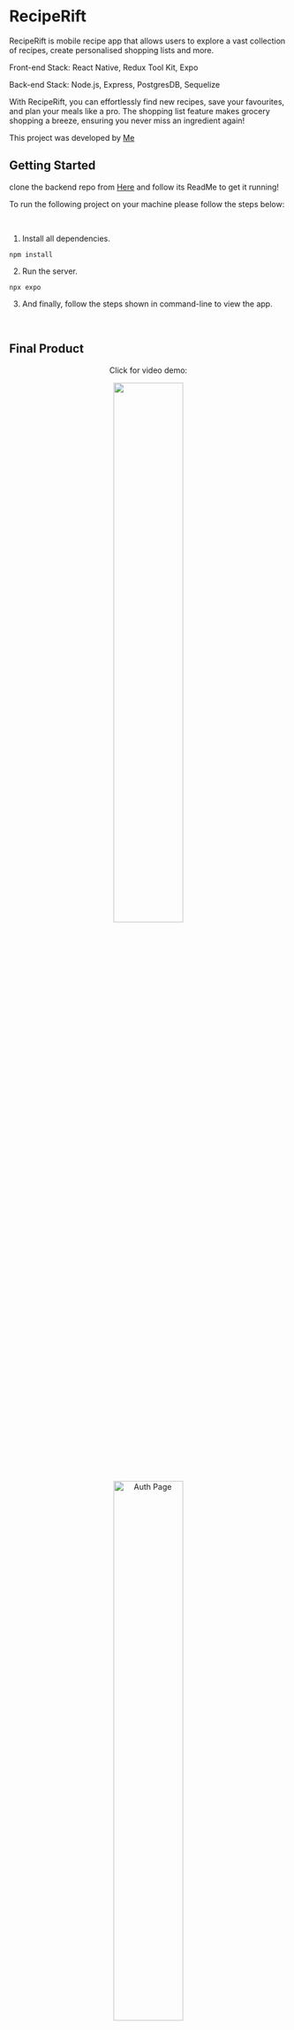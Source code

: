 # RecipeRift

RecipeRift is mobile recipe app that allows users to explore a vast collection of recipes, create personalised shopping lists and more.

Front-end Stack: React Native, Redux Tool Kit, Expo

Back-end Stack: Node.js, Express, PostgresDB, Sequelize

With RecipeRift, you can effortlessly find new recipes, save your favourites, and plan your meals like a pro. The shopping list feature makes grocery shopping a breeze, ensuring you never miss an ingredient again!

This project was developed by [Me](https://github.com/Moneeroz)
<br>

## Getting Started

clone the backend repo from [Here](https://github.com/moneeroz/RecipeRift-nitro-server) and follow its ReadMe to get it running!

To run the following project on your machine please follow the steps below:

<br>

1. Install all dependencies.

```
npm install
```

2. Run the server.

```
npx expo
```

3. And finally, follow the steps shown in command-line to view the app.

<br>

## Final Product

<div align="center">
<p>Click for video demo:</p>
</div>

<div align="center">

[<img src="https://res.cloudinary.com/dsity4tvx/image/upload/v1704779387/rn-recipes-demo/tlmjmehho8hmdpowqqom.png" width="50%">](https://res.cloudinary.com/dsity4tvx/video/upload/v1704783695/rn-recipes-demo/ukk9fdkuywbymnkivxsq.mov "Video Demo")

<div align="center">
    <img src="https://res.cloudinary.com/dsity4tvx/image/upload/v1704779386/rn-recipes-demo/wx121vvyl4jkbixh9q8y.png" alt="Auth Page" width="50%"  style="padding: 20px"/>
    <img src="https://res.cloudinary.com/dsity4tvx/image/upload/v1704779387/rn-recipes-demo/tlmjmehho8hmdpowqqom.png" alt="Home Page" width="50%"  style="padding: 20px"/>
    <img src="https://res.cloudinary.com/dsity4tvx/image/upload/v1704779387/rn-recipes-demo/smlfqmmcth0zxcxdtl4c.png" alt="Recipe page" width="50%"  style="padding: 20px"/>
    <img src="https://res.cloudinary.com/dsity4tvx/image/upload/v1704779387/rn-recipes-demo/xuvntgl3zp60hgbcdzpf.png" alt="basket" width="50%"  style="padding: 20px"/>
    <img src="https://res.cloudinary.com/dsity4tvx/image/upload/v1704779387/rn-recipes-demo/w2o50b0glrwmwp6tbvel.png" alt="shopping list" width="50%"  style="padding: 20px"/>
    <img src="https://res.cloudinary.com/dsity4tvx/image/upload/v1704780594/rn-recipes-demo/czikjrwtfwqjyidsruuj.png" alt="bottom sheet" width="50%"  style="padding: 20px"/>
</div>
